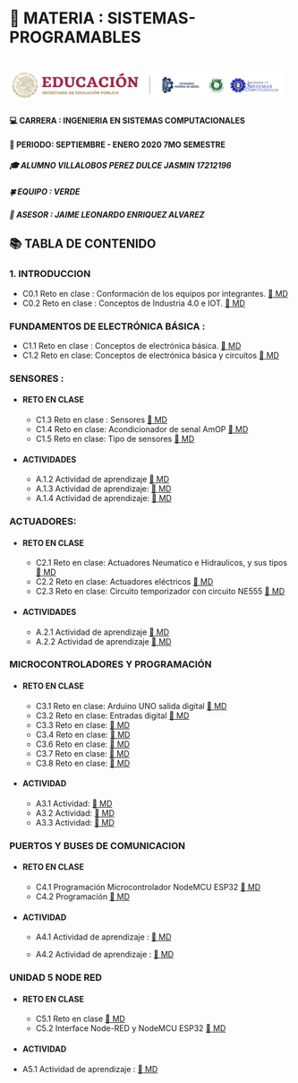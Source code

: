 # :blue_book: MATERIA : SISTEMAS-PROGRAMABLES 
#  ![LOGO](https://github.com/Villalobos39/SISTEMAS-PROGRAMABLES/blob/SISTEMAS-PROGRAMABLES/IMG/Logo.PNG)

#### :computer: CARRERA : INGENIERIA EN SISTEMAS COMPUTACIONALES 
#### :date: PERIODO: SEPTIEMBRE - ENERO 2020 7MO SEMESTRE
##### :mortar_board: ALUMNO VILLALOBOS PEREZ DULCE JASMIN 17212196 
##### :four_leaf_clover: EQUIPO : VERDE 
##### :briefcase: ASESOR : JAIME LEONARDO ENRIQUEZ ALVAREZ 
## :books: TABLA DE CONTENIDO 
### 1. INTRODUCCION 
- C0.1 Reto en clase : Conformación de los equipos por integrantes. [ :open_file_folder: MD](https://github.com/Villalobos39/SISTEMAS-PROGRAMABLES/blob/SISTEMAS-PROGRAMABLES/MD/C0.1_DulceJasminVillalobosPerez_Verde.md) 
- C0.2 Reto en clase : Conceptos de Industria 4.0 e IOT. [:open_file_folder: MD](https://github.com/Villalobos39/SISTEMAS-PROGRAMABLES/blob/SISTEMAS-PROGRAMABLES/MD/C0.2_DulceJasminVillalobosPerez_Verde.md)
### FUNDAMENTOS DE ELECTRÓNICA BÁSICA : 
- C1.1 Reto en clase : Conceptos de electrónica básica. [:open_file_folder: MD](https://github.com/Villalobos39/SISTEMAS-PROGRAMABLES/blob/SISTEMAS-PROGRAMABLES/MD/C1.1_DulceJasminVillalobosPerez_Verde.md)
- C1.2 Reto en clase: Conceptos de electrónica básica y circuitos   [:open_file_folder: MD](https://github.com/Villalobos39/SISTEMAS-PROGRAMABLES/blob/SISTEMAS-PROGRAMABLES/MD/C1.2_DulceJasminVillalobosPerez_Verde_.md)

### SENSORES : 
- #### RETO EN CLASE
  - C1.3 Reto en clase : Sensores [:open_file_folder: MD](https://github.com/Villalobos39/SISTEMAS-PROGRAMABLES/blob/SISTEMAS-PROGRAMABLES/MD/C1.3_DulceJasminVillalobosPerez_Verde.md)
  - C1.4 Reto en clase: Acondicionador de senal AmOP [:open_file_folder: MD](https://github.com/Villalobos39/SISTEMAS-PROGRAMABLES/blob/SISTEMAS-PROGRAMABLES/MD/C1.4_DulceJasminVillalobosPerez_Verde.md)
  - C1.5 Reto en clase: Tipo de sensores [:open_file_folder: MD](https://github.com/Villalobos39/SISTEMAS-PROGRAMABLES/blob/SISTEMAS-PROGRAMABLES/MD/C1.5_DulceJasminVillalobosPerez_Verde.md)
  
- #### ACTIVIDADES
  - A.1.2 Actividad de aprendizaje [:open_file_folder: MD](https://github.com/Villalobos39/SISTEMAS-PROGRAMABLES/blob/SISTEMAS-PROGRAMABLES/MD/A1.2_Dulce_Jasmin_Villalobos_Perez_Verde.md)
  - A.1.3 Actividad de aprendizaje: [:open_file_folder: MD](https://github.com/Villalobos39/SISTEMAS-PROGRAMABLES/blob/SISTEMAS-PROGRAMABLES/MD/A1.3_DulceJasminVillalobosPerez_Verde.md)
  - A.1.4 Actividad de aprendizaje: [:open_file_folder: MD](https://github.com/Villalobos39/SISTEMAS-PROGRAMABLES/blob/SISTEMAS-PROGRAMABLES/MD/A1.4_DulceJasminVillalobosPerez_Verde.md)
  
 ### ACTUADORES:
  - #### RETO EN CLASE
     - C2.1 Reto en clase: Actuadores Neumatico e Hidraulicos, y sus tipos [:open_file_folder: MD](https://github.com/Villalobos39/SISTEMAS-PROGRAMABLES/blob/SISTEMAS-PROGRAMABLES/MD/C2.1_DulceJasminVillalobosPerez_Verde.md)
     - C2.2 Reto en clase: Actuadores eléctricos [:open_file_folder: MD](https://github.com/Villalobos39/SISTEMAS-PROGRAMABLES/blob/SISTEMAS-PROGRAMABLES/MD/C2.2_DulceJasminVillalobosPerez_Verde.md)
     - C2.3 Reto en clase: Circuito temporizador con circuito NE555 [:open_file_folder: MD](https://github.com/Villalobos39/SISTEMAS-PROGRAMABLES/blob/SISTEMAS-PROGRAMABLES/MD/C2.3_DulceJasminVillalobosPerez_Verde.md)

  - #### ACTIVIDADES
      - A.2.1 Actividad de aprendizaje [:open_file_folder: MD](https://github.com/Villalobos39/SISTEMAS-PROGRAMABLES/blob/SISTEMAS-PROGRAMABLES/MD/A2.1_DulceJasminVillalobosPerez_Verde.md)
       - A.2.2 Actividad de aprendizaje [:open_file_folder: MD](https://github.com/Villalobos39/SISTEMAS-PROGRAMABLES/blob/SISTEMAS-PROGRAMABLES/MD/A2.2_DulceJasminVillalobosPerez_Verde.md)

### MICROCONTROLADORES Y PROGRAMACIÓN 
 - #### RETO EN CLASE
     - C3.1 Reto en clase: Arduino UNO salida digital [:open_file_folder: MD](https://github.com/Villalobos39/SISTEMAS-PROGRAMABLES/blob/SISTEMAS-PROGRAMABLES/MD/C3.1_DulceJasminVillalobosPerez_Verde.md)
     - C3.2 Reto en clase: Entradas digital [:open_file_folder: MD](https://github.com/Villalobos39/SISTEMAS-PROGRAMABLES/blob/SISTEMAS-PROGRAMABLES/MD/C3.2_DulceJasminVillalobosPerez_Verde.md)
     - C3.3 Reto en clase:  [:open_file_folder: MD](https://github.com/Villalobos39/SISTEMAS-PROGRAMABLES/blob/SISTEMAS-PROGRAMABLES/MD/C3.3_DulceJasminVillalobosPerez_Verde.md)
     - C3.4 Reto en clase:  [:open_file_folder: MD](https://github.com/Villalobos39/SISTEMAS-PROGRAMABLES/blob/SISTEMAS-PROGRAMABLES/MD/C3.4_DulceJasminVillalobosPerez_Verde.md)
     - C3.6 Reto en clase:  [:open_file_folder: MD](https://github.com/Villalobos39/SISTEMAS-PROGRAMABLES/blob/SISTEMAS-PROGRAMABLES/MD/C3.6_DulceJasminVillalobosPerez_Verde.md)
     - C3.7 Reto en clase:  [:open_file_folder: MD](https://github.com/Villalobos39/SISTEMAS-PROGRAMABLES/blob/SISTEMAS-PROGRAMABLES/MD/C3.7_DulceJasminVillalobosPerez_Verde.md)
     - C3.8 Reto en clase:  [:open_file_folder: MD](https://github.com/Villalobos39/SISTEMAS-PROGRAMABLES/blob/SISTEMAS-PROGRAMABLES/MD/C3.8_DulceJasminVillalobosPerez_Verde.md)
  
  
  - #### ACTIVIDAD  
      - A3.1 Actividad:  [:open_file_folder: MD](https://github.com/Villalobos39/SISTEMAS-PROGRAMABLES/blob/SISTEMAS-PROGRAMABLES/MD/A3.1_DulceJasminVillalobosPerez_Verde.md)
      - A3.2 Actividad:  [:open_file_folder: MD](https://github.com/Villalobos39/SISTEMAS-PROGRAMABLES/blob/SISTEMAS-PROGRAMABLES/MD/A3.2_DulceJasminVillalobosPerez_Verde.md)
      - A3.3 Actividad:  [:open_file_folder: MD](https://github.com/Villalobos39/SISTEMAS-PROGRAMABLES/blob/SISTEMAS-PROGRAMABLES/MD/A3.3_DulceJasminVillalobosPerez_Verde.md)

###  PUERTOS Y BUSES DE COMUNICACION
 - #### RETO EN CLASE
     - C4.1 Programación Microcontrolador NodeMCU ESP32 [:open_file_folder: MD](https://github.com/Villalobos39/SISTEMAS-PROGRAMABLES/blob/SISTEMAS-PROGRAMABLES/MD/C4.1_DulceJasminVillalobosPerez_Verde.md)   
     - C4.2 Programación [:open_file_folder: MD](https://github.com/Villalobos39/SISTEMAS-PROGRAMABLES/blob/SISTEMAS-PROGRAMABLES/MD/C4.2_DulceJasminVillalobosPerez_Verde.md)   
  
  - #### ACTIVIDAD       
     - A4.1 Actividad de aprendizaje :  [:open_file_folder: MD](https://github.com/Villalobos39/SISTEMAS-PROGRAMABLES/blob/SISTEMAS-PROGRAMABLES/MD/A4.1_DulceJasminVillalobosPerez_Verde.md)

     - A4.2 Actividad de aprendizaje :  [:open_file_folder: MD](https://github.com/Villalobos39/SISTEMAS-PROGRAMABLES/blob/SISTEMAS-PROGRAMABLES/MD/A4.2_DulceJasminVillalobosPerez_Verde.md)

### UNIDAD 5 NODE RED
 - #### RETO EN CLASE
     - C5.1 Reto en clase [:open_file_folder: MD](https://github.com/Villalobos39/SISTEMAS-PROGRAMABLES/blob/SISTEMAS-PROGRAMABLES/MD/C5.1_DulceJasminVillalobosPerez_Verde.md)   
     - C5.2 Interface Node-RED y NodeMCU ESP32 [:open_file_folder: MD](https://github.com/Villalobos39/SISTEMAS-PROGRAMABLES/blob/SISTEMAS-PROGRAMABLES/MD/C5.2_DulceJasminVillalobosPerez_Verde.md)   
  
  - #### ACTIVIDAD       

  - A5.1 Actividad de aprendizaje :  [:open_file_folder: MD](https://github.com/Villalobos39/SISTEMAS-PROGRAMABLES/blob/SISTEMAS-PROGRAMABLES/MD/A5.1_DulceJasminVillalobosPerez_Verde.md)





